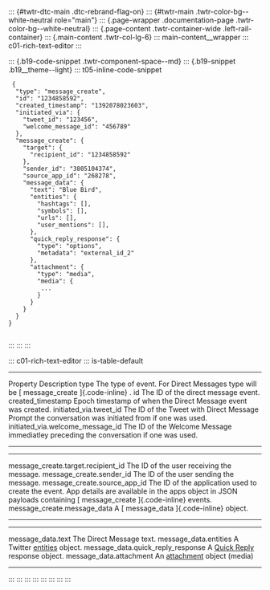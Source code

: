 ::: {#twtr-dtc-main .dtc-rebrand-flag-on}
::: {#twtr-main .twtr-color-bg--white-neutral role="main"}
::: {.page-wrapper .documentation-page .twtr-color-bg--white-neutral}
::: {.page-content .twtr-container-wide .left-rail-container}
::: {.main-content .twtr-col-lg-6}
::: main-content__wrapper
::: c01-rich-text-editor
:::

::: {.b19-code-snippet .twtr-component-space--md}
::: {.b19-snippet .b19__theme--light}
::: t05-inline-code-snippet
``` line-numbers
 {
  "type": "message_create",
  "id": "1234858592",
  "created_timestamp": "1392078023603",
  "initiated_via": {
    "tweet_id": "123456",
    "welcome_message_id": "456789"
  },
  "message_create": {
    "target": {
      "recipient_id": "1234858592"
    },
    "sender_id": "3805104374",
    "source_app_id": "268278",
    "message_data": {
      "text": "Blue Bird",
      "entities": {
        "hashtags": [],
        "symbols": [],
        "urls": [],
        "user_mentions": [],
      },
      "quick_reply_response": {
        "type": "options",
        "metadata": "external_id_2"
      },
      "attachment": {
        "type": "media",
        "media": {
         ...
        }
      }
    }
  }
}
    
```
:::
:::
:::

::: c01-rich-text-editor
::: is-table-default
  ---------------------------------- -----------------------------------------------------------------------------------------------------
  Property                           Description
  type                               The type of event. For Direct Messages type will be [ message_create ]{.code-inline} .
  id                                 The ID of the direct message event.
  created_timestamp                  Epoch timestamp of when the Direct Message event was created.
  initiated_via.tweet_id             The ID of the Tweet with Direct Message Prompt the conversation was initiated from if one was used.
  initiated_via.welcome_message_id   The ID of the Welcome Message immediatley preceding the conversation if one was used.
  ---------------------------------- -----------------------------------------------------------------------------------------------------

  ------------------------------------ -----------------------------------------------------------------------------------------------------------------------------------------------------------------------
  message_create.target.recipient_id   The ID of the user receiving the message.
  message_create.sender_id             The ID of the user sending the message.
  message_create.source_app_id         The ID of the application used to create the event. App details are available in the apps object in JSON payloads containing [ message_create ]{.code-inline} events.
  message_create.message_data          A [ message_data ]{.code-inline} object.
  ------------------------------------ -----------------------------------------------------------------------------------------------------------------------------------------------------------------------

  ----------------------------------- ----------------------------------------------------------------------------------------
  message_data.text                   The Direct Message text.
  message_data.entities               A Twitter [entities](/en/docs/tweets/data-dictionary/overview/entities-object) object.
  message_data.quick_reply_response   A [Quick Reply](/en/docs/direct-messages/quick-replies/overview) response object.
  message_data.attachment             An [attachment](/en/docs/direct-messages/message-attachments/overview) object (media)
  ----------------------------------- ----------------------------------------------------------------------------------------
:::
:::
:::
:::
:::
:::
:::
:::

